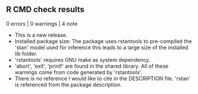 ## R CMD check results

0 errors | 0 warnings | 4 note

* This is a new release.
* Installed package size: The package uses rstantools to pre-compiled the 'stan'
model used for inference this leads to a large size of the installed lib folder.
* 'rstantools' requires GNU make as system dependency.
* 'abort', 'exit', 'printf' are found in the shared library.
All of these warnings come from code generated by 'rstantools'.
* There is no reference I would like to cite in the DESCRIPTION file.
'rstan' is referenced from the package description.
